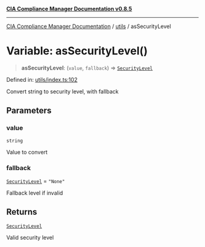 [**CIA Compliance Manager Documentation v0.8.5**](../../README.md)

***

[CIA Compliance Manager Documentation](../../modules.md) / [utils](../README.md) / asSecurityLevel

# Variable: asSecurityLevel()

> **asSecurityLevel**: (`value`, `fallback`) => [`SecurityLevel`](../../index/type-aliases/SecurityLevel.md)

Defined in: [utils/index.ts:102](https://github.com/Hack23/cia-compliance-manager/blob/4f2006283e1cd56feb8daea1f810b2bc8c1b1d1b/src/utils/index.ts#L102)

Convert string to security level, with fallback

## Parameters

### value

`string`

Value to convert

### fallback

[`SecurityLevel`](../../index/type-aliases/SecurityLevel.md) = `"None"`

Fallback level if invalid

## Returns

[`SecurityLevel`](../../index/type-aliases/SecurityLevel.md)

Valid security level
